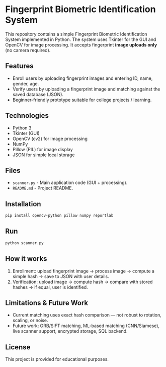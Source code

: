 # Fingerprint Biometric Identification System

This repository contains a simple Fingerprint Biometric Identification System implemented in Python.
The system uses Tkinter for the GUI and OpenCV for image processing. It accepts fingerprint **image uploads only** (no camera required).

## Features
- Enroll users by uploading fingerprint images and entering ID, name, gender, age.
- Verify users by uploading a fingerprint image and matching against the saved database (JSON).
- Beginner-friendly prototype suitable for college projects / learning.

## Technologies
- Python 3
- Tkinter (GUI)
- OpenCV (cv2) for image processing
- NumPy
- Pillow (PIL) for image display
- JSON for simple local storage

## Files
- `scanner.py` - Main application code (GUI + processing).
- `README.md` - Project README.

## Installation
```bash
pip install opencv-python pillow numpy reportlab
```

## Run
```bash
python scanner.py
```

## How it works
1. Enrollment: upload fingerprint image → process image → compute a simple hash → save to JSON with user details.
2. Verification: upload image → compute hash → compare with stored hashes → if equal, user is identified.

## Limitations & Future Work
- Current matching uses exact hash comparison — not robust to rotation, scaling, or noise.
- Future work: ORB/SIFT matching, ML-based matching (CNN/Siamese), live scanner support, encrypted storage, SQL backend.

## License
This project is provided for educational purposes.
